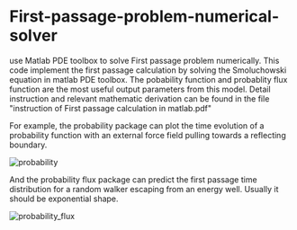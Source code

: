 # First-passage-problem-numerical-solver
use Matlab PDE toolbox to solve First passage problem numerically.
This code implement the first passage calculation by solving the Smoluchowski equation in matlab PDE toolbox.
The pobability function and probablity flux function are the most useful output parameters from this model.
Detail instruction and relevant mathematic derivation can be found in the file "instruction of First passage calculation in matlab.pdf"

For example, the probability package can plot the time evolution of a probability function with an external force field pulling towards a reflecting boundary.

![probability](https://cloud.githubusercontent.com/assets/19654472/18856826/6bd14530-842c-11e6-9b11-b6c83643ece0.png)

And the probability flux package can predict the first passage time distribution for a random walker escaping from an energy well. Usually it should be exponential shape.  

![probability_flux](https://cloud.githubusercontent.com/assets/19654472/18859488/86bdcf2e-8442-11e6-82a9-b277a7686a57.png)
